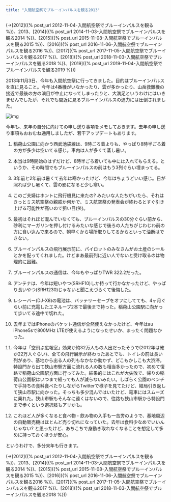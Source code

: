 ```yaml
---
title: "入間航空祭でブルーインパルスを観る2013"
---
```


(→[2012]({% post_url 2012-11-04-入間航空祭でブルーインパルスを観る %})、2013、[2014]({% post_url 2014-11-03-入間航空祭でブルーインパルスを観る2014 %})、[2015]({% post_url 2015-11-08-入間航空祭でブルーインパルスを観る2015 %})、[2016]({% post_url 2016-11-06-入間航空祭でブルーインパルスを観る2016 %})、[2017]({% post_url 2017-11-05-入間航空祭でブルーインパルスを観る2017 %})、[2018]({% post_url 2018-11-03-入間航空祭でブルーインパルスを観る2018 %})、[2019]({% post_url 2019-11-04-入間航空祭でブルーインパルスを観る2019 %}))

2013年11月3日、今年も入間航空祭に行ってきました。目的はブルーインパルスを直に見ること。今年は4番機がいなかったり、雲が多かったり、山岳救難機の接近で最後の方の演目が中止になってしまったりと、大満足というわけにはいきませんでしたが、それでも間近に見るブルーインパルスの迫力には圧倒されました。

![img](img/20131103-001.jpg)

今年も、来年の自分に向けての申し送り事項をメモしておきます。去年の申し送り事項もおおむね通用しましたが、若干アップデートもあります。

1. 稲荷山公園に向かう西武池袋線は、9時ごろ着よりも、やっぱり8時半ごろ着の方が多少は空いてる感じ。車内は人が多くて蒸し暑い。

1. 本当は9時開始のはずだけど、8時半ごろ着いても中には入れてもらえる。というか、その時間でもブルーインパルスの前はもう3列ぐらい埋まってる。

1. 3年前と2年前は暑くて去年は寒かったけど、今年はちょうどいい感じ。日が照れば少し暑くて、雲の影になると少し寒い。

1. このご夫婦はホントに飛行機見に来たの? みたいな人たちがいたら、それはきっとミス航空祭の親戚か何かで、ミス航空祭の発表会が終わるとすぐ引き上げる可能性が高いので狙い目(笑)。

1. 最初はそれほど混んでいなくても、ブルーインパルスの30分ぐらい前から、砂利にマーガリンを押し付けるみたいな感じで後ろの人たちがじわじわ前の方に食い込んで来るので、朝早くから場所取りしてるからといって油断はできない。

1. ブルーインパルスの飛行展示前に、パイロットのみなさんがお土産のシールとかを配ってくれました。けどまあ最前列に近い人でないと受け取るのは物理的に困難。

1. ブルーインパルスの通信は、今年もやっぱりTWR 322.2だった。

1. アンテナは、今年は短いやつ(SRHF10)しか持って行かなかったけど、やっぱり長いやつ(SRH1230)じゃないと聞こえづらくて後悔した。

1. レシーバー(DJ-X8)の電池は、バッテリーセーブをオフにしてても、4ヶ月ぐらい前に充電したエネループ2本で最後まで持った。稲荷山公園駅に向かって歩いてる途中で切れた。

1. 去年まではiPhoneのパケット通信が全然使えなかったけど、今年はau iPhone5sで800MHz LTEが使えるようになったせいか、まったく問題なかった。

1. 今年は「空飛ぶ広報室」効果か約32万人もの人出だったそうで(2012年は確か22万人ぐらい)、全ての飛行展示が終わったあとでも、トイレの前は長い列があり、基地から出る人の列もなかなか動かず、どこもかしこも大渋滞。特設門から出て狭山市駅方面に流れる人の数も相当多かったので、初めて復路で稲荷山公園駅方面に行ってみた。結果的にはこれが大失敗で、帰りの稲荷山公園駅はいつまで経っても人が減らないみたい。しばらく公園のベンチで手持ちの食料食べたりしながらTwitterで様子を見てたけど、結局引き返して狭山市駅に向かった。そっちも多少混んではいたけど、電車にはスムーズに乗れた。狭山市駅もそんなに遠くはないので、往路も狭山市駅から特設門まで歩くという選択肢もアリかも。

1. これほど人が多くなると食べ物・飲み物の入手も一苦労のようで、基地周辺の自動販売機はほとんど売り切れになっていた。去年は食料少なめでいいんじゃない? と思ったけど、あちこちで身動き取れなくなることを想定して多めに持っておくほうが安心。

というわけで、多分来年も行きます。

(→[2012]({% post_url 2012-11-04-入間航空祭でブルーインパルスを観る %})、2013、[2014]({% post_url 2014-11-03-入間航空祭でブルーインパルスを観る2014 %})、[2015]({% post_url 2015-11-08-入間航空祭でブルーインパルスを観る2015 %})、[2016]({% post_url 2016-11-06-入間航空祭でブルーインパルスを観る2016 %})、[2017]({% post_url 2017-11-05-入間航空祭でブルーインパルスを観る2017 %})、[2018]({% post_url 2018-11-03-入間航空祭でブルーインパルスを観る2018 %}))
